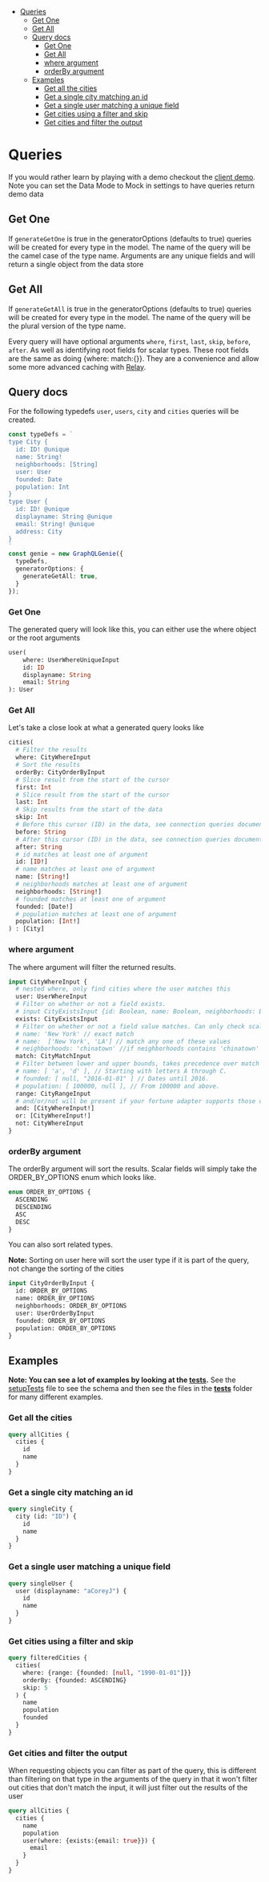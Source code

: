 
- [Queries](#queries)
	- [Get One](#get-one)
	- [Get All](#get-all)
	- [Query docs](#query-docs)
		- [Get One](#get-one-1)
		- [Get All](#get-all-1)
		- [where argument](#where-argument)
		- [orderBy argument](#orderby-argument)
	- [Examples](#examples)
		- [Get all the cities](#get-all-the-cities)
		- [Get a single city matching an id](#get-a-single-city-matching-an-id)
		- [Get a single user matching a unique field](#get-a-single-user-matching-a-unique-field)
		- [Get cities using a filter and skip](#get-cities-using-a-filter-and-skip)
		- [Get cities and filter the output](#get-cities-and-filter-the-output)

# Queries

If you would rather learn by playing with a demo checkout the [client demo](https://genie-team.github.io/graphql-genie-client/). Note you can set the Data Mode to Mock in settings to have queries return demo data

## Get One

If `generateGetOne` is true in the generatorOptions (defaults to true) queries will be created for every type in the model. The name of the query will be the camel case of the type name. Arguments are any unique fields and will return a single object from the data store

## Get All

If `generateGetAll` is true in the generatorOptions (defaults to true) queries will be created for every type in the model. The name of the query will be the plural version of the type name. 

Every query will have optional arguments `where`, `first`, `last`, `skip`, `before`, `after`. As well as identifying root fields for scalar types. These root fields are the same as doing {where: match:{}}. They are a convenience and allow some more advanced caching with [Relay](https://facebook.github.io/relay/). 

## Query docs

For the following typedefs `user`, `users`, `city` and `cities` queries will be created.

```typescript 
const typeDefs = `
type City {
  id: ID! @unique
  name: String!
  neighborhoods: [String]
  user: User
  founded: Date
  population: Int
}
type User {
  id: ID! @unique
  displayname: String @unique
  email: String! @unique
  address: City
}
`
const genie = new GraphQLGenie({ 
  typeDefs, 
  generatorOptions: {
    generateGetAll: true,
  }
});
```

### Get One

The generated query will look like this, you can either use the where object or the root arguments

```graphql
user(
	where: UserWhereUniqueInput
	id: ID
	displayname: String
	email: String
): User
```

### Get All
Let's take a close look at what a generated query looks like

```graphql
cities(
  # Filter the results
  where: CityWhereInput
  # Sort the results
  orderBy: CityOrderByInput
  # Slice result from the start of the cursor
  first: Int
  # Slice result from the start of the cursor
  last: Int
  # Skip results from the start of the data
  skip: Int
  # Before this cursor (ID) in the data, see connection queries documentation for more info
  before: String
  # After this cursor (ID) in the data, see connection queries documentation for more info
  after: String
  # id matches at least one of argument
  id: [ID!]
  # name matches at least one of argument
  name: [String!]
  # neighborhoods matches at least one of argument
  neighborhoods: [String!]
  # founded matches at least one of argument
  founded: [Date!]
  # population matches at least one of argument
  population: [Int!]
) : [City]
```

### where argument

The where argument will filter the returned results. 

```graphql
input CityWhereInput {
  # nested where, only find cities where the user matches this
  user: UserWhereInput
  # Filter on whether or not a field exists. 
  # input CityExistsInput {id: Boolean, name: Boolean, neighborhoods: Boolean, user: Boolean}
  exists: CityExistsInput
  # Filter on whether or not a field value matches. Can only check scalar and enum fields
  # name: 'New York' // exact match
  # name:  ['New York', 'LA'] // match any one of these values
  # neighborhoods: 'chinatown' //if neighborhoods contains 'chinatown' as neighborhoods is a list type
  match: CityMatchInput
  # Filter between lower and upper bounds, takes precedence over match
  # name: [ 'a', 'd' ], // Starting with letters A through C.
  # founded: [ null, "2016-01-01" ] // Dates until 2016.
  # population: [ 100000, null ], // From 100000 and above.
  range: CityRangeInput
  # and/or/not will be present if your fortune adapter supports those operations
  and: [CityWhereInput!]
  or: [CityWhereInput!]
  not: CityWhereInput
}
```

### orderBy argument

The orderBy argument will sort the results. Scalar fields will simply take the ORDER_BY_OPTIONS enum which looks like.

```graphql
enum ORDER_BY_OPTIONS {
  ASCENDING
  DESCENDING
  ASC
  DESC
}
```

You can also sort related types. 

**Note:** Sorting on user here will sort the user type if it is part of the query, not change the sorting of the cities

```graphql
input CityOrderByInput {
  id: ORDER_BY_OPTIONS
  name: ORDER_BY_OPTIONS
  neighborhoods: ORDER_BY_OPTIONS
  user: UserOrderByInput
  founded: ORDER_BY_OPTIONS
  population: ORDER_BY_OPTIONS
}

```

## Examples

**Note: You can see a lot of examples by looking at the [tests](https://github.com/genie-team/graphql-genie/tree/master/src/tests).**
See the [setupTests](https://github.com/genie-team/graphql-genie/blob/master/src/tests/setupTests.ts) file to see the schema and then see the files in the [__tests__](https://github.com/genie-team/graphql-genie/tree/master/src/tests/__tests__) folder for many different examples.

### Get all the cities

```graphql
query allCities {
  cities {
    id
    name
  }
}
```

### Get a single city matching an id

```graphql
query singleCity {
  city (id: "ID") {
    id
    name
  }
}
```

### Get a single user matching a unique field

```graphql
query singleUser {
  user (displayname: "aCoreyJ") {
    id
    name
  }
}
```

### Get cities using a filter and skip

```graphql
query filteredCities {
  cities(
    where: {range: {founded: [null, "1990-01-01"]}}
    orderBy: {founded: ASCENDING}
    skip: 5
  ) {
    name
    population
    founded
  }
}

```
### Get cities and filter the output

When requesting objects you can filter as part of the query, this is different than filtering on that type in the arguments of the query in that it won't filter out cities that don't match the input, it will just filter out the results of the user

```graphql
query allCities {
  cities {
    name
    population
    user(where: {exists:{email: true}}) {
      email
    }
  }
}
```

